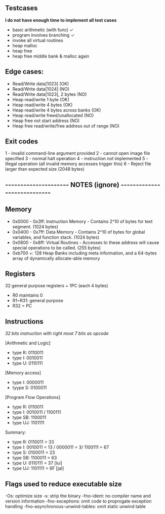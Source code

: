 ## Testcases
**I do not have enough time to implement all test cases**
- basic arithmetic (with func) ✓
- program involves branching ✓
- invoke all virtual routines 
- heap malloc
- heap free
- heap free middle bank & malloc again

## Edge cases:
- Read/Write data[1023] (OK)
- Read/Write data[1024] (NO)
- Read/Write data[1023], 2 bytes (NO)
- Heap read/write 1 byte (OK)
- Heap read/write 4 bytes (OK)
- Heap read/write 4 bytes across banks (OK)
- Heap read/write freed/unallocated (NO)
- Heap free not start address (NO)
- Heap free read/write/free address out of range (NO)

## Exit codes
1 - invalid command-line argument provided
2 - cannot open image file specified
3 - normal halt operation
4 - instruction not implemented
5 - illegal operation (all invalid memory accesses trigger this)
6 - Reject file larger than expected size (2048 bytes)

## --------------------- NOTES (ignore) ----------------------------
## Memory
- 0x0000 - 0x3ff: Instruction Memory - Contains 2^10 of bytes for text segment. (1024 bytes)
- 0x0400 - 0x7ff: Data Memory - Contains 2^10 of bytes for global variables, and function stack. (1024 bytes)
- 0x0800 - 0x8ff: Virtual Routines - Accesses to these address will cause special operations to be called. (255 bytes)
- 0xb700 +: 128 Heap Banks including meta information, and a 64-bytes array of dynamically allocate-able memory

## Registers
32 general purpose registers + 1PC (each 4 bytes)
- R0 maintains 0
- R1~R31: general purpose
- R32 = PC 


## Instructions
*32 bits instruction with right most 7 bits as opcode*

[Arithmetic and Logic]
- type R: 0110011
- type I: 0010011
- type U: 0110111

[Memory access]
- type I: 0000011
- tyype S: 0100011

[Program Flow Operations]
- type R: 0110011
- type I: 0010011 / 1100111
- type SB: 1100011
- type UJ: 1101111

Summary:
- type R: 0110011 = 33
- type I: 0010011 = 13 / 0000011 = 3/ 1100111 = 67
- type S: 0100011 = 23
- type SB: 1100011 = 63
- type U: 0110111 = 37 [lui]
- type UJ: 1101111 = 6F [jal]


## Flags used to reduce executable size
-Os: optimize size
-s: strip the binary
-fno-ident: no compiler name and version information
-fno-exceptions: omit code to proprogate exception handling
-fno-asynchronous-unwind-tables: omit static unwind table